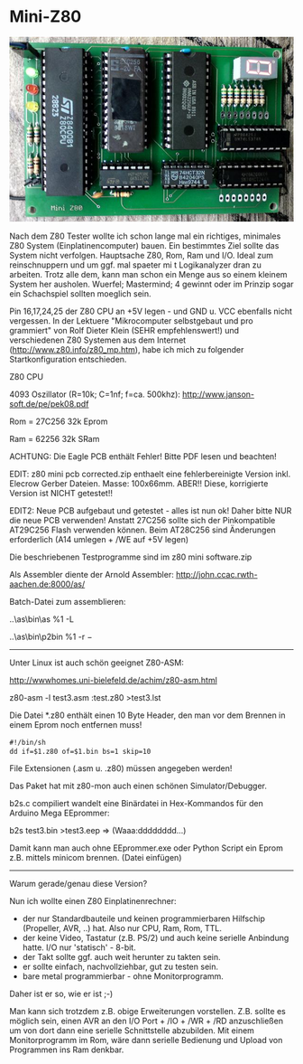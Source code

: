 # Mini-Z80

![Bild](https://github.com/petersieg/Mini-Z80/blob/master/Mini%20Z80.jpg)

Nach dem Z80 Tester wollte ich schon lange mal ein 
richtiges, minimales Z80 System (Einplatinencomputer)
bauen. Ein bestimmtes Ziel sollte das System nicht 
verfolgen. Hauptsache Z80, Rom, Ram und I/O.
Ideal zum reinschnuppern und um ggf. mal spaeter mi
t Logikanalyzer dran zu arbeiten. Trotz alle dem, 
kann man schon ein Menge aus so einem kleinem System her
ausholen. Wuerfel; Mastermind; 4 gewinnt oder im
Prinzip sogar ein Schachspiel sollten moeglich sein.

Pin 16,17,24,25 der Z80 CPU an +5V legen - und GND 
u. VCC ebenfalls nicht vergessen.
In der Lektuere "Mikrocomputer selbstgebaut und pro
grammiert" von Rolf Dieter Klein (SEHR empfehlenswert!) 
und verschiedenen Z80 Systemen aus dem Internet 
(http://www.z80.info/z80_mp.htm), habe ich mich zu
folgender Startkonfiguration entschieden.

Z80 CPU

4093 Oszillator (R=10k; C=1nf; f=ca. 500khz): http://www.janson-soft.de/pe/pek08.pdf

Rom = 27C256 32k Eprom

Ram = 62256  32k SRam

ACHTUNG: Die Eagle PCB enthält Fehler! Bitte PDF lesen und beachten!

EDIT: z80 mini pcb corrected.zip enthaelt eine fehlerbereinigte Version inkl. Elecrow Gerber Dateien. Masse: 100x66mm.
ABER!! Diese, korrigierte Version ist NICHT getestet!!

EDIT2: Neue PCB aufgebaut und getestet - alles ist nun ok! Daher bitte NUR die neue PCB verwenden!
Anstatt 27C256 sollte sich der Pinkompatible AT29C256 Flash verwenden können.
Beim AT28C256 sind Änderungen erforderlich (A14 umlegen + /WE auf +5V legen)

Die beschriebenen Testprogramme sind im z80 mini software.zip

Als Assembler diente der Arnold Assembler: http://john.ccac.rwth-aachen.de:8000/as/

Batch-Datei zum assemblieren:

..\as\bin\as %1 -L

..\as\bin\p2bin %1 -r $-$

---

Unter Linux ist auch schön geeignet Z80-ASM:

http://wwwhomes.uni-bielefeld.de/achim/z80-asm.html

z80-asm -l test3.asm :test.z80 >test3.lst

Die Datei *.z80 enthält einen 10 Byte Header, den man vor dem Brennen in einem Eprom noch entfernen muss!

``` z802bin:
#!/bin/sh
dd if=$1.z80 of=$1.bin bs=1 skip=10
```

File Extensionen (.asm u. .z80) müssen angegeben werden!

Das Paket hat mit z80-mon auch einen schönen Simulator/Debugger.

b2s.c compiliert wandelt eine Binärdatei in Hex-Kommandos für den Arduino Mega EEprommer:

b2s test3.bin >test3.eep  => (Waaa:dddddddd...)

Damit kann man auch ohne EEprommer.exe oder Python Script ein Eprom z.B. mittels minicom brennen.
(Datei einfügen)

---

Warum gerade/genau diese Version?

Nun ich wollte einen Z80 Einplatinenrechner:

* der nur Standardbauteile und keinen programmierbaren Hilfschip (Propeller, AVR, ..) hat. Also nur CPU, Ram, Rom, TTL.
* der keine Video, Tastatur (z.B. PS/2) und auch keine serielle Anbindung hatte. I/O nur 'statisch' - 8-bit.
* der Takt sollte ggf. auch weit herunter zu takten sein.
* er sollte einfach, nachvollziehbar, gut zu testen sein.
* bare metal programmierbar - ohne Monitorprogramm.

Daher ist er so, wie er ist ;-)

Man kann sich trotzdem z.B. obige Erweiterungen vorstellen. Z.B. sollte es möglich sein, einen AVR an den I/O Port + /IO + /WR + /RD
anzuschließen um von dort dann eine serielle Schnittstelle abzubilden. Mit einem Monitorprogramm im Rom, wäre dann serielle Bedienung
und Upload von Programmen ins Ram denkbar.

